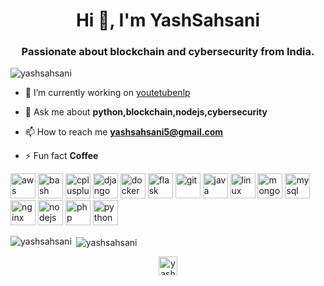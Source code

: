 <h1 align="center">Hi 👋, I'm YashSahsani</h1>
<h3 align="center">Passionate about blockchain and cybersecurity from India.</h3>

<p align="left"> <img src="https://komarev.com/ghpvc/?username=yashsahsani" alt="yashsahsani" /> </p>

- 🔭 I’m currently working on [youtetubenlp](https://github.com/YouTubeNLP)

- 💬 Ask me about **python,blockchain,nodejs,cybersecurity**

- 📫 How to reach me **yashsahsani5@gmail.com**

- ⚡ Fun fact **Coffee**

<p align="left"><img src="https://devicons.github.io/devicon/devicon.git/icons/amazonwebservices/amazonwebservices-original-wordmark.svg" alt="aws" width="40" height="40"/> <img src="https://www.vectorlogo.zone/logos/gnu_bash/gnu_bash-icon.svg" alt="bash" width="40" height="40"/> <img src="https://devicons.github.io/devicon/devicon.git/icons/cplusplus/cplusplus-original.svg" alt="cplusplus" width="40" height="40"/> <img src="https://devicons.github.io/devicon/devicon.git/icons/django/django-original.svg" alt="django" width="40" height="40"/> <img src="https://devicons.github.io/devicon/devicon.git/icons/docker/docker-original-wordmark.svg" alt="docker" width="40" height="40"/> <img src="https://www.vectorlogo.zone/logos/pocoo_flask/pocoo_flask-icon.svg" alt="flask" width="40" height="40"/> <img src="https://www.vectorlogo.zone/logos/git-scm/git-scm-icon.svg" alt="git" width="40" height="40"/> <img src="https://devicons.github.io/devicon/devicon.git/icons/java/java-original-wordmark.svg" alt="java" width="40" height="40"/> <img src="https://devicons.github.io/devicon/devicon.git/icons/linux/linux-original.svg" alt="linux" width="40" height="40"/> <img src="https://devicons.github.io/devicon/devicon.git/icons/mongodb/mongodb-original-wordmark.svg" alt="mongodb" width="40" height="40"/> <img src="https://devicons.github.io/devicon/devicon.git/icons/mysql/mysql-original-wordmark.svg" alt="mysql" width="40" height="40"/> <img src="https://devicons.github.io/devicon/devicon.git/icons/nginx/nginx-original.svg" alt="nginx" width="40" height="40"/> <img src="https://devicons.github.io/devicon/devicon.git/icons/nodejs/nodejs-original-wordmark.svg" alt="nodejs" width="40" height="40"/> <img src="https://devicons.github.io/devicon/devicon.git/icons/php/php-original.svg" alt="php" width="40" height="40"/> <img src="https://devicons.github.io/devicon/devicon.git/icons/python/python-original.svg" alt="python" width="40" height="40"/></p><p><img align="left" src="https://github-readme-stats.vercel.app/api/top-langs/?username=yashsahsani&layout=compact&hide=html" alt="yashsahsani" /></p>

<p>&nbsp;<img align="center" src="https://github-readme-stats.vercel.app/api?username=YashSahsani&&show_icons=true&title_color=ffffff&icon_color=bb2acf&text_color=daf7dc&bg_color=151515" alt="yashsahsani" /></p>

<p align="center">
<a href="https://linkedin.com/in/yash-sahsani-18it112" target="blank"><img align="center" src="https://cdn.jsdelivr.net/npm/simple-icons@3.0.1/icons/linkedin.svg" alt="yash-sahsani" height="30" width="30" /></a>
</p>
